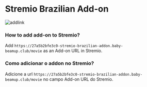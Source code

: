 # Stremio Brazilian Add-on

![addlink](https://user-images.githubusercontent.com/1777923/43146711-65a33ccc-8f6a-11e8-978e-4c69640e63e3.png)

### How to add add-on to Stremio?
Add `https://27a5b2bfe3c0-stremio-brazilian-addon.baby-beamup.club/movie` as an Add-on URL in Stremio.

### Como adicionar o addon no Stremio?
Adicione a url `https://27a5b2bfe3c0-stremio-brazilian-addon.baby-beamup.club/movie` no campo Add-on URL do Stremio.

